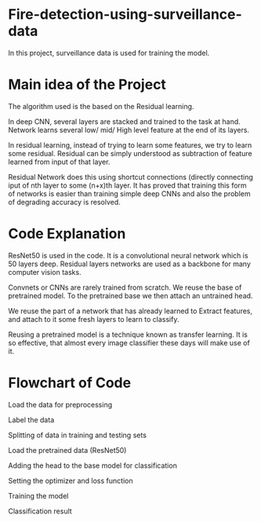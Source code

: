 # Fire-detection-using-surveillance-data

In this project, surveillance data is used for training the model.

# Main idea of the Project
The algorithm used is the based on the Residual learning.

In deep CNN, several layers are stacked and trained to the task at hand.
Network learns several low/ mid/ High  level  feature at the end of its layers.

In residual learning, instead of trying to learn some features, we try to learn some residual. Residual can be simply understood as subtraction of feature learned from input of that layer.

Residual Network does this using shortcut connections (directly connecting iput of nth layer to some (n+x)th layer. It has proved that training this form of networks is easier than training simple deep CNNs and also the problem of degrading accuracy is resolved.

# Code Explanation
ResNet50 is used in the code. It is a convolutional neural network which is 50 layers deep.
Residual layers networks are used as a backbone for many computer vision tasks.

Convnets or CNNs are rarely trained from scratch. 
We reuse the base of pretrained model. To the pretrained base we then attach an untrained head. 

We reuse the part of a network that has already learned to Extract features, and attach to it some fresh layers to learn to classify.

Reusing a pretrained model is a technique known as transfer learning. It is so effective, that almost every image classifier these days will make use of it.

# Flowchart of Code
Load the data for preprocessing

Label the data

Splitting of data in training and testing sets

Load the pretrained data (ResNet50)

Adding the head  to the base model for classification

Setting the optimizer and loss function

Training the model

Classification result



